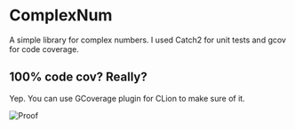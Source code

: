 # ComplexNum
A simple library for complex numbers.
I used Catch2 for unit tests and gcov for code coverage.

## 100% code cov? Really?
Yep. You can use GCoverage plugin for CLion to make sure of it.

![Proof](https://user-images.githubusercontent.com/7311956/52311053-5d426400-29f1-11e9-8d5d-000bd8f8bf5c.png)
